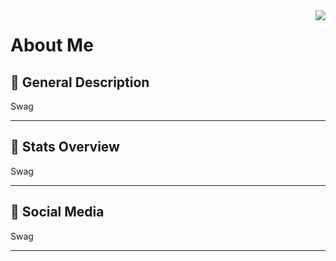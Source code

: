 <img src="icon.png" align="right"/>

# About Me

## 💬 General Description 

Swag

---

## 📒 Stats Overview

Swag

---

## 🌟 Social Media

Swag

---
